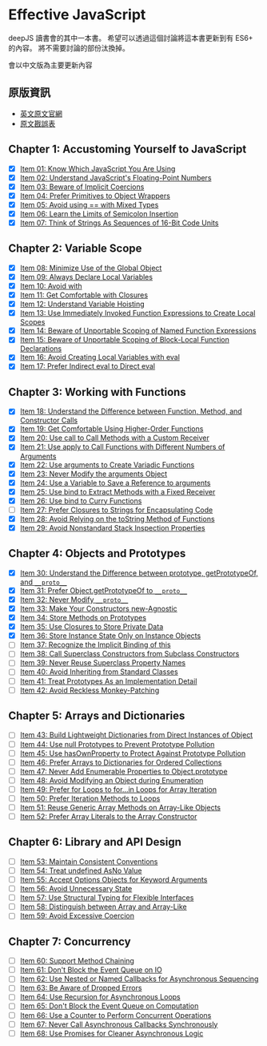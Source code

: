 # Effective JavaScript

deepJS 讀書會的其中一本書。
希望可以透過這個討論將這本書更新到有 ES6+ 的內容。
將不需要討論的部份汰換掉。

會以中文版為主要更新內容

## 原版資訊

- [英文原文官網](http://effectivejs.com/)
- [原文戡誤表](https://github.com/effectivejs/site/wiki/Errata)


## Chapter 1: Accustoming Yourself to JavaScript

- [x] [Item 01: Know Which JavaScript You Are Using](Chapter%201%3A%20Accustoming%20Yourself%20to%20JavaScript/Item%2001%3A%20Know%20Which%20JavaScript%20You%20Are%20Using.md)
- [x] [Item 02: Understand JavaScript's Floating-Point Numbers](Chapter%201%3A%20Accustoming%20Yourself%20to%20JavaScript/Item%2002%3A%20Understand%20JavaScript's%20Floating-Point%20Numbers.md)
- [x] [Item 03: Beware of Implicit Coercions](Chapter%201%3A%20Accustoming%20Yourself%20to%20JavaScript/Item%2003%3A%20Beware%20of%20Implicit%20Coercions.md)
- [x] [Item 04: Prefer Primitives to Object Wrappers](Chapter%201%3A%20Accustoming%20Yourself%20to%20JavaScript/Item%2004%3A%20Prefer%20Primitives%20to%20Object%20Wrappers.md)
- [x] [Item 05: Avoid using == with Mixed Types](Chapter%201%3A%20Accustoming%20Yourself%20to%20JavaScript/Item%2005%3A%20Avoid%20using%20==%20with%20Mixed%20Types.md)
- [x] [Item 06: Learn the Limits of Semicolon Insertion](Chapter%201%3A%20Accustoming%20Yourself%20to%20JavaScript/Item%2006%3A%20Learn%20the%20Limits%20of%20Semicolon%20Insertion.md)
- [x] [Item 07: Think of Strings As Sequences of 16-Bit Code Units](Chapter%201%3A%20Accustoming%20Yourself%20to%20JavaScript/Item%2007:%20Think%20of%20Strings%20As%20Sequences%20of%2016-Bit%20Code%20Units.md)

## Chapter 2: Variable Scope

- [x] [Item 08: Minimize Use of the Global Object](Chapter%202%3A%20Variable%20Scope/Item%2008%3A%20Minimize%20Use%20of%20the%20Global%20Object.md)
- [x] [Item 09: Always Declare Local Variables](Chapter%202%3A%20Variable%20Scope/Item%2009%3A%20Always%20Declare%20Local%20Variables.md)
- [x] [Item 10: Avoid with](Chapter%202%3A%20Variable%20Scope/Item%2010%3A%20Avoid%20with.md)
- [x] [Item 11: Get Comfortable with Closures](Chapter%202%3A%20Variable%20Scope/Item%2011%3A%20Get%20Comfortable%20with%20Closures.md)
- [x] [Item 12: Understand Variable Hoisting](Chapter%202%3A%20Variable%20Scope/Item%2012%3A%20Understand%20Variable%20Hoisting.md)
- [x] [Item 13: Use Immediately Invoked Function Expressions to Create Local Scopes](Chapter%202%3A%20Variable%20Scope/Item%2013:%20Use%20Immediately%20Invoked%20Function%20Expressions%20to%20Create%20Local%20Scopes.md)
- [x] [Item 14: Beware of Unportable Scoping of Named Function Expressions](Chapter%202%3A%20Variable%20Scope/Item%2014:%20Beware%20of%20Unportable%20Scoping%20of%20Named%20Function%20Expressions.md)
- [x] [Item 15: Beware of Unportable Scoping of Block-Local Function Declarations](Chapter%202%3A%20Variable%20Scope/Item%2015:%20Beware%20of%20Unportable%20Scoping%20of%20Block-Local%20Function%20Declarations.md)
- [x] [Item 16: Avoid Creating Local Variables with eval](Chapter%202%3A%20Variable%20Scope/Item%2016%3A%20Avoid%20Creating%20Local%20Variables%20with%20eval.md)
- [x] [Item 17: Prefer Indirect eval to Direct eval](Chapter%202%3A%20Variable%20Scope/Item%2017%3A%20Prefer%20Indirect%20eval%20to%20Direct%20eval.md)

## Chapter 3: Working with Functions

- [x] [Item 18: Understand the Difference between Function, Method, and Constructor Calls](Chapter%203%3A%20Working%20with%20Functions/Item%2018:%20Understand%20the%20Difference%20between%20Function,%20Method,%20and%20Constructor%20Calls.md)
- [x] [Item 19: Get Comfortable Using Higher-Order Functions](Chapter%203%3A%20Working%20with%20Functions/Item%2019%3A%20Get%20Comfortable%20Using%20Higher-Order%20Functions.md)
- [x] [Item 20: Use call to Call Methods with a Custom Receiver](Chapter%203%3A%20Working%20with%20Functions/Item%2020%3A%20Use%20call%20to%20Call%20Methods%20with%20a%20Custom%20Receiver.md)
- [x] [Item 21: Use apply to Call Functions with Different Numbers of Arguments](Chapter%203%3A%20Working%20with%20Functions/Item%2021:%20Use%20apply%20to%20Call%20Functions%20with%20Different%20Numbers%20of%20Arguments.md)
- [x] [Item 22: Use arguments to Create Variadic Functions](Chapter%203%3A%20Working%20with%20Functions/Item%2022%3A%20Use%20arguments%20to%20Create%20Variadic%20Functions.md)
- [x] [Item 23: Never Modify the arguments Object](Chapter%203%3A%20Working%20with%20Functions/Item%2023%3A%20Never%20Modify%20the%20arguments%20Object.md)
- [x] [Item 24: Use a Variable to Save a Reference to arguments](Chapter%203%3A%20Working%20with%20Functions/Item%2024%3A%20Use%20a%20Variable%20to%20Save%20a%20Reference%20to%20arguments.md)
- [x] [Item 25: Use bind to Extract Methods with a Fixed Receiver](Chapter%203%3A%20Working%20with%20Functions/Item%2025%3A%20Use%20bind%20to%20Extract%20Methods%20with%20a%20Fixed%20Receiver.md)
- [x] [Item 26: Use bind to Curry Functions](Chapter%203%3A%20Working%20with%20Functions/Item%2026%3A%20Use%20bind%20to%20Curry%20Functions.md)
- [ ] [Item 27: Prefer Closures to Strings for Encapsulating Code](Chapter%203%3A%20Working%20with%20Functions/Item%2027%3A%20Prefer%20Closures%20to%20Strings%20for%20Encapsulating%20Code.md)
- [x] [Item 28: Avoid Relying on the toString Method of Functions](Chapter%203%3A%20Working%20with%20Functions/Item%2028%3A%20Avoid%20Relying%20on%20the%20toString%20Method%20of%20Functions.md)
- [x] [Item 29: Avoid Nonstandard Stack Inspection Properties](Chapter%203%3A%20Working%20with%20Functions/Item%2029%3A%20Avoid%20Nonstandard%20Stack%20Inspection%20Properties.md)

## Chapter 4: Objects and Prototypes

- [x] [Item 30: Understand the Difference between prototype, getPrototypeOf, and `__proto__`](Chapter%204%3A%20Objects%20and%20Prototypes/Item%2030:%20Understand%20the%20Difference%20between%20prototype,%20getPrototypeOf,%20and__proto__.md)
- [x] [Item 31: Prefer Object.getPrototypeOf to `__proto__`](Chapter%204%3A%20Objects%20and%20Prototypes/Item%2031%3A%20Prefer%20Object.getPrototypeOf%20to%20__proto__.md)
- [x] [Item 32: Never Modify `__proto__`](Chapter%204%3A%20Objects%20and%20Prototypes/Item%2032%3A%20Never%20Modify%20__proto__.md)
- [x] [Item 33: Make Your Constructors new-Agnostic](Chapter%204%3A%20Objects%20and%20Prototypes/Item%2033%3A%20Make%20Your%20Constructors%20new-Agnostic.md)
- [x] [Item 34: Store Methods on Prototypes](Chapter%204%3A%20Objects%20and%20Prototypes/Item%2034%3A%20Store%20Methods%20on%20Prototypes.md)
- [x] [Item 35: Use Closures to Store Private Data](Chapter%204%3A%20Objects%20and%20Prototypes/Item%2035%3A%20Use%20Closures%20to%20Store%20Private%20Data.md)
- [x] [Item 36: Store Instance State Only on Instance Objects](Chapter%204%3A%20Objects%20and%20Prototypes/Item%2036%3A%20Store%20Instance%20State%20Only%20on%20Instance%20Objects.md)
- [ ] [Item 37: Recognize the Implicit Binding of this](Chapter%204%3A%20Objects%20and%20Prototypes/Item%2037%3A%20Recognize%20the%20Implicit%20Binding%20of%20this.md)
- [ ] [Item 38: Call Superclass Constructors from Subclass Constructors](Chapter%204%3A%20Objects%20and%20Prototypes/Item%2038:%20Call%20Superclass%20Constructors%20from%20Subclass%20Constructors.md)
- [ ] [Item 39: Never Reuse Superclass Property Names](Chapter%204%3A%20Objects%20and%20Prototypes/Item%2039%3A%20Never%20Reuse%20Superclass%20Property%20Names.md)
- [ ] [Item 40: Avoid Inheriting from Standard Classes](Chapter%204%3A%20Objects%20and%20Prototypes/Item%2040%3A%20Avoid%20Inheriting%20from%20Standard%20Classes.md)
- [ ] [Item 41: Treat Prototypes As an Implementation Detail](Chapter%204%3A%20Objects%20and%20Prototypes/Item%2041%3A%20Treat%20Prototypes%20As%20an%20Implementation%20Detail.md)
- [ ] [Item 42: Avoid Reckless Monkey-Patching](Chapter%204%3A%20Objects%20and%20Prototypes/Item%2042%3A%20Avoid%20Reckless%20Monkey-Patching.md)

## Chapter 5: Arrays and Dictionaries

- [ ] [Item 43: Build Lightweight Dictionaries from Direct Instances of Object](Chapter%205%3A%20Arrays%20and%20Dictionaries/Item%2043:%20Build%20Lightweight%20Dictionaries%20from%20Direct%20Instances%20of%20Object.md)
- [ ] [Item 44: Use null Prototypes to Prevent Prototype Pollution](Chapter%205%3A%20Arrays%20and%20Dictionaries/Item%2044%3A%20Use%20null%20Prototypes%20to%20Prevent%20Prototype%20Pollution.md)
- [ ] [Item 45: Use hasOwnProperty to Protect Against Prototype Pollution](Chapter%205%3A%20Arrays%20and%20Dictionaries/Item%2045:%20Use%20hasOwnProperty%20to%20Protect%20Against%20Prototype%20Pollution.md)
- [ ] [Item 46: Prefer Arrays to Dictionaries for Ordered Collections](Chapter%205%3A%20Arrays%20and%20Dictionaries/Item%2046:%20Prefer%20Arrays%20to%20Dictionaries%20for%20Ordered%20Collections.md)
- [ ] [Item 47: Never Add Enumerable Properties to Object.prototype](Chapter%205%3A%20Arrays%20and%20Dictionaries/Item%2047%3A%20Never%20Add%20Enumerable%20Properties%20to%20Object.prototype.md)
- [ ] [Item 48: Avoid Modifying an Object during Enumeration](Chapter%205%3A%20Arrays%20and%20Dictionaries/Item%2048%3A%20Avoid%20Modifying%20an%20Object%20during%20Enumeration.md)
- [ ] [Item 49: Prefer for Loops to for...in Loops for Array Iteration](Chapter%205%3A%20Arrays%20and%20Dictionaries/Item%2049%3A%20Prefer%20for%20Loops%20to%20for...in%20Loops%20for%20Array%20Iteration.md)
- [ ] [Item 50: Prefer Iteration Methods to Loops](Chapter%205%3A%20Arrays%20and%20Dictionaries/Item%2050%3A%20Prefer%20Iteration%20Methods%20to%20Loops.md)
- [ ] [Item 51: Reuse Generic Array Methods on Array-Like Objects](Chapter%205%3A%20Arrays%20and%20Dictionaries/Item%2051%3A%20Reuse%20Generic%20Array%20Methods%20on%20Array-Like%20Objects.md)
- [ ] [Item 52: Prefer Array Literals to the Array Constructor](Chapter%205%3A%20Arrays%20and%20Dictionaries/Item%2052%3A%20Prefer%20Array%20Literals%20to%20the%20Array%20Constructor.md)

## Chapter 6: Library and API Design

- [ ] [Item 53: Maintain Consistent Conventions](Chapter%206%3A%20Library%20and%20API%20Design/Item%2053%3A%20Maintain%20Consistent%20Conventions.md)
- [ ] [Item 54: Treat undefined AsNo Value](Chapter%206%3A%20Library%20and%20API%20Design/Item%2054%3A%20Treat%20undefined%20AsNo%20Value.md)
- [ ] [Item 55: Accept Options Objects for Keyword Arguments ](Chapter%206%3A%20Library%20and%20API%20Design/Item%2055%3A%20Accept%20Options%20Objects%20for%20Keyword%20Arguments%20.md)
- [ ] [Item 56: Avoid Unnecessary State](Chapter%206%3A%20Library%20and%20API%20Design/Item%2056%3A%20Avoid%20Unnecessary%20State.md)
- [ ] [Item 57: Use Structural Typing for Flexible Interfaces](Chapter%206%3A%20Library%20and%20API%20Design/Item%2057%3A%20Use%20Structural%20Typing%20for%20Flexible%20Interfaces.md)
- [ ] [Item 58: Distinguish between Array and Array-Like](Chapter%206%3A%20Library%20and%20API%20Design/Item%2058%3A%20Distinguish%20between%20Array%20and%20Array-Like.md)
- [ ] [Item 59: Avoid Excessive Coercion](Chapter%206%3A%20Library%20and%20API%20Design/Item%2059%3A%20Avoid%20Excessive%20Coercion.md)

## Chapter 7: Concurrency

- [ ] [Item 60: Support Method Chaining](Chapter%207%3A%20Concurrency/Item%2060%3A%20Support%20Method%20Chaining.md)
- [ ] [Item 61: Don't Block the Event Queue on IO](Chapter%207%3A%20Concurrency/Item%2061%3A%20Don't%20Block%20the%20Event%20Queue%20on%20IO.md)
- [ ] [Item 62: Use Nested or Named Callbacks for Asynchronous Sequencing](Chapter%207%3A%20Concurrency/Item%2062%3A%20Use%20Nested%20or%20Named%20Callbacks%20for%20Asynchronous%20Sequencing.md)
- [ ] [Item 63: Be Aware of Dropped Errors](Chapter%207%3A%20Concurrency/Item%2063%3A%20Be%20Aware%20of%20Dropped%20Errors.md)
- [ ] [Item 64: Use Recursion for Asynchronous Loops](Chapter%207%3A%20Concurrency/Item%2064%3A%20Use%20Recursion%20for%20Asynchronous%20Loops.md)
- [ ] [Item 65: Don't Block the Event Queue on Computation](Chapter%207%3A%20Concurrency/Item%2065%3A%20Don't%20Block%20the%20Event%20Queue%20on%20Computation.md)
- [ ] [Item 66: Use a Counter to Perform Concurrent Operations](Chapter%207%3A%20Concurrency/Item%2066%3A%20Use%20a%20Counter%20to%20Perform%20Concurrent%20Operations.md)
- [ ] [Item 67: Never Call Asynchronous Callbacks Synchronously](Chapter%207%3A%20Concurrency/Item%2067%3A%20Never%20Call%20Asynchronous%20Callbacks%20Synchronously.md)
- [ ] [Item 68: Use Promises for Cleaner Asynchronous Logic](Chapter%207%3A%20Concurrency/Item%2068%3A%20Use%20Promises%20for%20Cleaner%20Asynchronous%20Logic.md)
